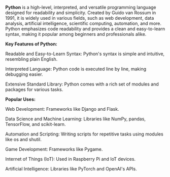 **Python** is a high-level, interpreted, and versatile programming language designed for readability and simplicity. Created by Guido van Rossum in 1991, it is widely used in various fields, such as web development, data analysis, artificial intelligence, scientific computing, automation, and more. Python emphasizes code readability and provides a clean and easy-to-learn syntax, making it popular among beginners and professionals alike.

**Key Features of Python:**

Readable and Easy-to-Learn Syntax: Python's syntax is simple and intuitive, resembling plain English.

Interpreted Language: Python code is executed line by line, making debugging easier.

Extensive Standard Library: Python comes with a rich set of modules and packages for various tasks.

**Popular Uses:**

Web Development: Frameworks like Django and Flask.

Data Science and Machine Learning: Libraries like NumPy, pandas, TensorFlow, and scikit-learn.

Automation and Scripting: Writing scripts for repetitive tasks using modules like os and shutil.

Game Development: Frameworks like Pygame.

Internet of Things (IoT): Used in Raspberry Pi and IoT devices.

Artificial Intelligence: Libraries like PyTorch and OpenAI's APIs.
